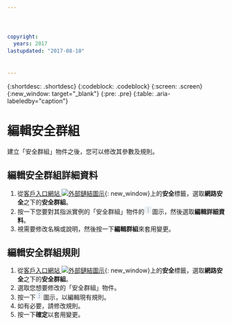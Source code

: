 ```yaml
---



copyright:
  years: 2017
lastupdated: "2017-08-10"


---
```


{:shortdesc: .shortdesc}
{:codeblock: .codeblock}
{:screen: .screen}
{:new_window: target="_blank"}
{:pre: .pre}
{:table: .aria-labeledby="caption"}

# 編輯安全群組

建立「安全群組」物件之後，您可以修改其參數及規則。

## 編輯安全群組詳細資料

1. 從[客戶入口網站 ![外部鏈結圖示](../../icons/launch-glyph.svg "外部鏈結圖示")](https://control.softlayer.com/){: new_window}上的**安全**標籤，選取**網路安全**之下的**安全群組**。
2. 按一下您要對其指派實例的「安全群組」物件的![其他圖示](./images/more_icon.jpg)圖示，然後選取**編輯詳細資料**。
3.	視需要修改名稱或說明，然後按一下**編輯群組**來套用變更。

## 編輯安全群組規則

1. 從[客戶入口網站 ![外部鏈結圖示](../../icons/launch-glyph.svg "外部鏈結圖示")](https://control.softlayer.com/){: new_window}上的**安全**標籤，選取**網路安全**之下的**安全群組**。
2.	選取您想要修改的「安全群組」物件。
3.	按一下![其他圖示](./images/more_icon.jpg)圖示，以編輯現有規則。
4.	如有必要，請修改規則。
5. 按一下**確定**以套用變更。
